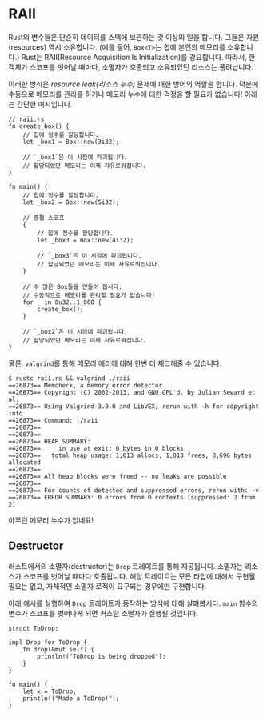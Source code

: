 # RAII

Rust의 변수들은 단순히 데이터를 스택에 보관하는 것 이상의 일을 합니다. 그들은 자원(resources) 역시 소유합니다. (예를 들어, `Box<T>`는 힙에 본인의 메모리를 소유합니다.) Rust는 RAII(Resource Acquisition Is Initialization)를 강요합니다. 따라서, 한 객체가 스코프를 벗어날 때마다, 소멸자가 호출되고 소유되었던 리소스는 풀려납니다.

이러한 방식은 *resource leak(리소스 누수)* 문제에 대한 방어의 역할을 합니다. 덕분에 수동으로 메모리를 관리를 하거나 메모리 누수에 대한 걱정을 할 필요가 없습니다! 아래는 간단한 예시입니다.

```rust,editable
// raii.rs
fn create_box() {
    // 힙에 정수를 할당합니다.
    let _box1 = Box::new(3i32);

    // `_box1`은 이 시점에 파괴됩니다.
    // 할당되었던 메모리는 이제 자유로워집니다.
}

fn main() {
    // 힙에 정수를 할당합니다.
    let _box2 = Box::new(5i32);

    // 중첩 스코프
    {
        // 힙에 정수를 할당합니다.
        let _box3 = Box::new(4i32);

        // `_box3`은 이 시점에 파괴됩니다.
        // 할당되었던 메모리는 이제 자유로워집니다.
    }

    // 수 많은 Box들을 만들어 봅시다.
    // 수동적으로 메모리를 관리할 필요가 없습니다!
    for _ in 0u32..1_000 {
        create_box();
    }

    // `_box2`은 이 시점에 파괴됩니다.
    // 할당되었던 메모리는 이제 자유로워집니다.
}
```

물론, `valgrind`를 통해 메모리 에러에 대해 한번 더 체크해줄 수 있습니다.

```
$ rustc raii.rs && valgrind ./raii
==26873== Memcheck, a memory error detector
==26873== Copyright (C) 2002-2013, and GNU GPL'd, by Julian Seward et al.
==26873== Using Valgrind-3.9.0 and LibVEX; rerun with -h for copyright info
==26873== Command: ./raii
==26873==
==26873==
==26873== HEAP SUMMARY:
==26873==     in use at exit: 0 bytes in 0 blocks
==26873==   total heap usage: 1,013 allocs, 1,013 frees, 8,696 bytes allocated
==26873==
==26873== All heap blocks were freed -- no leaks are possible
==26873==
==26873== For counts of detected and suppressed errors, rerun with: -v
==26873== ERROR SUMMARY: 0 errors from 0 contexts (suppressed: 2 from 2)
```

아무런 메모리 누수가 없네요!

## Destructor

러스트에서의 소멸자(destructor)는 `Drop` 트레이트를 통해 제공됩니다. 소멸자는 리소스가 스코프를 벗어날 때마다 호출됩니다. 해당 트레이트는 모든 타입에 대해서 구현될 필요는 없고, 자체적인 소멸자 로직이 요구되는 경우에만 구현합니다.

아래 예시를 실행하여 `Drop` 트레이트가 동작하는 방식에 대해 살펴봅시다. `main` 함수의 변수가 스코프를 벗어나게 되면 커스텀 소멸자가 실행될 것입니다.

```rust,editable
struct ToDrop;

impl Drop for ToDrop {
    fn drop(&mut self) {
        println!("ToDrop is being dropped");
    }
}

fn main() {
    let x = ToDrop;
    println!("Made a ToDrop!");
}
```